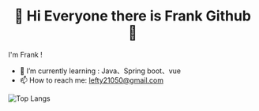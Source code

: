 # <center>👋  Hi Everyone there is Frank Github 👋</center>
I'm Frank ! 

- 🌱 I’m currently learning : Java、Spring boot、vue
- 📫 How to reach me: lefty21050@gmail.com



![Top Langs](https://github-readme-stats.vercel.app/api/top-langs/?username=Frank0321)

<!--
**Frank0321/Frank0321** is a ✨ _special_ ✨ repository because its `README.md` (this file) appears on your GitHub profile.

Here are some ideas to get you started:

- 🔭 I’m currently working on ...
- 🌱 I’m currently learning ...
- 👯 I’m looking to collaborate on ...
- 🤔 I’m looking for help with ...
- 💬 Ask me about ...
- 📫 How to reach me: ...
- 😄 Pronouns: ...
- ⚡ Fun fact: ...
![Anurag's github stats](https://github-readme-stats.vercel.app/api?username=Frank0321&theme=vue-dark)
-->
